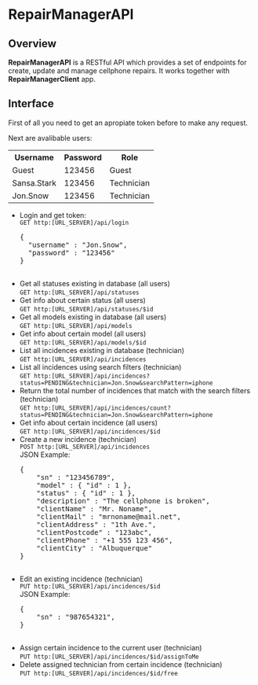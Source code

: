 # RepairManagerAPI
<h2>Overview</h2>
<p>
  <strong>RepairManagerAPI</strong> is a RESTful API which provides a set of endpoints for create, update and manage
  cellphone repairs. It works together with <strong>RepairManagerClient</strong> app.
</p>
<h2>Interface</h2>
<p>First of all you need to get an apropiate token before to make any request.<p>
<p>Next are avalibable users:</p>
<table>
  <tr>
    <th>Username</th><th>Password</th><th>Role</th>
  </tr>
  <tr>
    <td>Guest</td><td>123456</td><td>Guest</td>
  </tr>
  <tr>
    <td>Sansa.Stark</td><td>123456</td><td>Technician</td>
  </tr>
  <tr>
    <td>Jon.Snow</td><td>123456</td><td>Technician</td>
  </tr>
</table>
<ul>
  <li>
    Login and get token:<br>
    <code>GET http:[URL_SERVER]/api/login</code>
    <pre>
{
  "username" : "Jon.Snow",
  "password" : "123456"
}
    </pre>
  </li>
  <li>
    Get all statuses existing in database (all users)<br>
    <code>GET http:[URL_SERVER]/api/statuses</code>
  </li>
  <li>
    Get info about certain status (all users)<br>
    <code>GET http:[URL_SERVER]/api/statuses/$id</code>
  </li>
  <li>
    Get all models existing in database (all users)<br>
    <code>GET http:[URL_SERVER]/api/models</code>
  </li>
  <li>
    Get info about certain model (all users)<br>
    <code>GET http:[URL_SERVER]/api/models/$id</code>
  </li> 
  <li>
    List all incidences existing in database (technician)<br>
    <code>GET http:[URL_SERVER]/api/incidences</code>
  </li>
  <li>
    List all incidences using search filters (technician)<br>
    <code>GET http:[URL_SERVER]/api/incidences?status=PENDING&technician=Jon.Snow&searchPattern=iphone</code>
  </li>
  <li>
    Return the total number of incidences that match with the search filters (technician)<br>
    <code>GET http:[URL_SERVER]/api/incidences/count?status=PENDING&technician=Jon.Snow&searchPattern=iphone</code>
  </li>
  <li>
    Get info about certain incidence (all users)<br>
    <code>GET http:[URL_SERVER]/api/incidences/$id</code>
  </li>
  <li>
    Create a new incidence (technician)<br>
    <code>POST http:[URL_SERVER]/api/incidences</code><br>
    JSON Example:<br>
    <pre>
{
    "sn" : "123456789",
    "model" : { "id" : 1 },
    "status" : { "id" : 1 },
    "description" : "The cellphone is broken",
    "clientName" : "Mr. Noname",
    "clientMail" : "mrnoname@mail.net",
    "clientAddress" : "1th Ave.",
    "clientPostcode" : "123abc",
    "clientPhone" : "+1 555 123 456",
    "clientCity" : "Albuquerque"
}
    </pre>
  <li>
    Edit an existing incidence (technician)<br>
    <code>PUT http:[URL_SERVER]/api/incidences/$id</code><br>
    JSON Example:<br>
        <pre>
{
    "sn" : "987654321",
}
        </pre>
  </li>
  <li>
    Assign certain incidence to the current user (technician)<br>
    <code>PUT http:[URL_SERVER]/api/incidences/$id/assignToMe</code><br>
  </li>
  <li>
    Delete assigned technician from certain incidence (technician)<br>
    <code>PUT http:[URL_SERVER]/api/incidences/$id/free</code><br>
  </li>
</ul>

